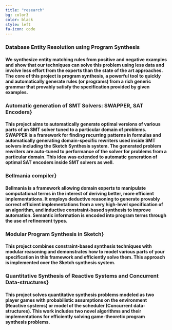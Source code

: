 ```yaml
---
title: "research"
bg: color3
color: black
style: left
fa-icon: code
---
```


### Database Entity Resolution using Program Synthesis 
#### We synthesize entity matching rules from positive and negative examples and show that our techniques can solve this problem using less data and involve less effort from the experts than the state of the art approaches. The core of this project is program synthesis, a powerful tool to quickly and automatically generate rules (or programs) from a rich generic grammar that provably satisfy the specification provided by given examples. 

### Automatic generation of SMT Solvers: SWAPPER, SAT Encoders}
#### This project aims to automatically generate optimal versions of various parts of an SMT solver tuned to a particular domain of problems. SWAPPER is a framework for finding recurring patterns in formulas and automatically generating domain-specific rewriters used inside SMT solvers including the Sketch Synthesis system. The generated problem rewriters are auto-tuned to performance of the solver for problems from a particular domain. This idea was extended to automatic generation of optimal SAT encoders inside SMT solvers as well. 

### Bellmania compiler}
#### Bellmania is a framework allowing domain experts to manipulate computational terms in the interest of deriving better, more efficient implementations. It employs deductive reasoning to generate provably correct efficient implementations from a very high-level specification of an algorithm, and inductive constraint-based synthesis to improve automation. Semantic information is encoded into program terms through the use of refinement types.


### Modular Program Synthesis in Sketch}
#### This project combines constraint-based synthesis techniques with modular reasoning and demonstrates how to model various parts of your specification in this framework and  efficiently solve them. This approach is implemented over the Sketch synthesis system.

### Quantitative Synthesis of Reactive Systems and Concurrent Data-structures}
#### This project solves quantitative synthesis problems modeled as two player games with probabilistic assumptions on the environment (Reactive systems) or model of the scheduler (Concurrent data-structures). This work includes two novel algorithms and their implementations for efficiently solving game-theoretic program synthesis problems. 

